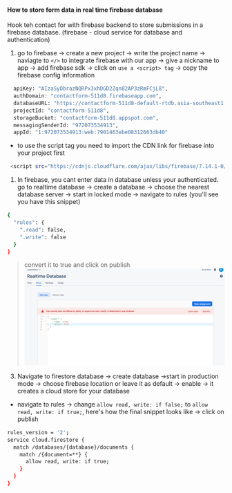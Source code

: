 #### How to store form data in real time firebase database 
Hook teh contact for with firebase backend to store submissions in a firebase database. (firebase - cloud service for database and authentication)

1. go to firebase -> create a new project -> write the project name -> naviagte to `</>` to integrate firebase with our app -> give a nickname to app -> add firebase sdk -> click on `use a <script> tag` -> copy the firebase config information
```bash
  apiKey: "AIzaSyDbrazNQRPx3xhDGD2Zqn82AP3zRmFCjL8",
  authDomain: "contactform-511d8.firebaseapp.com",
  databaseURL: "https://contactform-511d8-default-rtdb.asia-southeast1.firebasedatabase.app",
  projectId: "contactform-511d8",
  storageBucket: "contactform-511d8.appspot.com",
  messagingSenderId: "972073534913",
  appId: "1:972073534913:web:7901463ebe08312663db40"

```
- to use the script tag you need to import the CDN link for firebase into your project first
```bash
 <script src="https://cdnjs.cloudflare.com/ajax/libs/firebase/7.14.1-0/firebase.js"></script>
```

1. In firebase, you cant enter data in database unless your authenticated. go to realtime  database -> create a database  -> choose the nearest database server -> start in locked mode -> navigate to rules (you'll see you have this snippet)
```bash
{
  "rules": {
    ".read": false,
    ".write": false
  }
}
```
> convert it to true and click on publish 
![](1.PNG)

3. Navigate to firestore database -> create database ->start in production mode -> choose firebase location or leave it as default -> enable -> it creates a cloud store for your database 
- navigate to rules -> change `allow read, write: if false;` to `allow read, write: if true;`, here's how the final snippet looks like -> click on publish 
```bash
rules_version = '2';
service cloud.firestore {
  match /databases/{database}/documents {
    match /{document=**} {
      allow read, write: if true;
    }
  }
}

```


